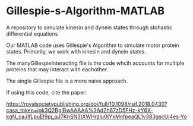 # Gillespie-s-Algorithm-MATLAB

A repository to simulate kinesin and dynein states through stohastic differential equations

Our MATLAB code uses Gillespie's Algorithm to simulate motor protein states. Primarily, we work with kinesin and dynein states.

The manyGillespieInteracting file is the code whcih accounts for multiple proteins that may interact with eachother.

The single Gillespie file is a more naive approach.

If using this code, cite the paper: 

https://royalsocietypublishing.org/doi/full/10.1098/rsif.2018.0430?casa_token=igk3Q2BglBwAAAAA%3Ad2h67zD5FHz-kY6X-kgN_caJIfLpuEI9pj_qJ7KnSN3tXWHrzlu0tYxMnfpeaQL1v383gscUj4es-Yo
